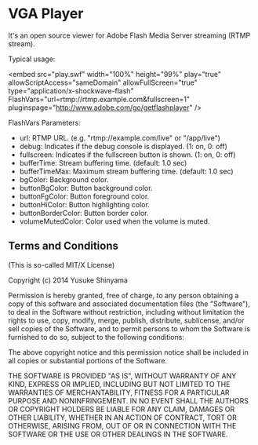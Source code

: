 VGA Player
==========

It's an open source viewer for Adobe Flash Media Server streaming (RTMP stream).

Typical usage:

   &lt;embed src="play.swf" width="100%" height="99%" 
	 play="true" 
	 allowScriptAccess="sameDomain"
	 allowFullScreen="true"
	 type="application/x-shockwave-flash"
	 FlashVars="url=rtmp://rtmp.example.com&amp;fullscreen=1"
	 pluginspage="http://www.adobe.com/go/getflashplayer" /&gt;

FlashVars Parameters:

  * url: RTMP URL. (e.g. "rtmp://example.com/live" or "/app/live")
  * debug: Indicates if the debug console is displayed. (1: on, 0: off)
  * fullscreen: Indicates if the fullscreen button is shown. (1: on, 0: off)
  * bufferTime: Stream buffering time. (default: 1.0 sec)
  * bufferTimeMax: Maximum stream buffering time. (default: 1.0 sec)
  * bgColor: Background color.
  * buttonBgColor: Button background color.
  * buttonFgColor: Button foreground color.
  * buttonHiColor: Button highlighting color.
  * buttonBorderColor: Button border color.
  * volumeMutedColor: Color used when the volume is muted.

Terms and Conditions
--------------------

(This is so-called MIT/X License)

Copyright (c) 2014  Yusuke Shinyama <yusuke at cs dot nyu dot edu>

Permission is hereby granted, free of charge, to any person
obtaining a copy of this software and associated documentation
files (the "Software"), to deal in the Software without
restriction, including without limitation the rights to use,
copy, modify, merge, publish, distribute, sublicense, and/or
sell copies of the Software, and to permit persons to whom the
Software is furnished to do so, subject to the following
conditions:

The above copyright notice and this permission notice shall be
included in all copies or substantial portions of the Software.

THE SOFTWARE IS PROVIDED "AS IS", WITHOUT WARRANTY OF ANY
KIND, EXPRESS OR IMPLIED, INCLUDING BUT NOT LIMITED TO THE
WARRANTIES OF MERCHANTABILITY, FITNESS FOR A PARTICULAR
PURPOSE AND NONINFRINGEMENT. IN NO EVENT SHALL THE AUTHORS OR
COPYRIGHT HOLDERS BE LIABLE FOR ANY CLAIM, DAMAGES OR OTHER
LIABILITY, WHETHER IN AN ACTION OF CONTRACT, TORT OR
OTHERWISE, ARISING FROM, OUT OF OR IN CONNECTION WITH THE
SOFTWARE OR THE USE OR OTHER DEALINGS IN THE SOFTWARE.
